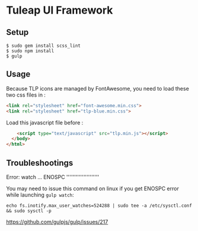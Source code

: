 Tuleap UI Framework
===================

Setup
-----

```
$ sudo gem install scss_lint
$ sudo npm install
$ gulp
```

Usage
-----

Because TLP icons are managed by FontAwesome, you need to load these two css files in <head></head>:

```html
<link rel="stylesheet" href="font-awesome.min.css">
<link rel="stylesheet" href="tlp-blue.min.css">
```

Load this javascript file before </body>:

```html
    <script type="text/javascript" src="tlp.min.js"></script>
  </body>
</html>
```

Troubleshootings
----------------

Error: watch … ENOSPC
'''''''''''''''''''''

You may need to issue this command on linux if you get ENOSPC error while launching `gulp watch`:

```
echo fs.inotify.max_user_watches=524288 | sudo tee -a /etc/sysctl.conf && sudo sysctl -p
```

https://github.com/gulpjs/gulp/issues/217
